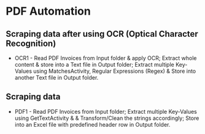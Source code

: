 # PDF Automation

## Scraping data after using OCR (Optical Character Recognition)
- OCR1 - Read PDF Invoices from Input folder & apply OCR; Extract whole content & store into a Text file in Output folder; Extract multiple Key-Values using MatchesActivity, Regular Expressions (Regex) & Store into another Text file in Output folder.

## Scraping data
- PDF1 - Read PDF Invoices from Input folder; Extract multiple Key-Values using GetTextActivity & & Transform/Clean the strings accordingly; Store into an Excel file with predefined header row in Output folder.
